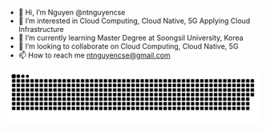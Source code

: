 - 👋 Hi, I’m Nguyen @ntnguyencse
- 👀 I’m interested in Cloud Computing, Cloud Native, 5G Applying Cloud Infrastructure
- 🌱 I’m currently learning Master Degree at Soongsil University, Korea
- 💞️ I’m looking to collaborate on Cloud Computing, Cloud Native, 5G
- 📫 How to reach me ntnguyencse@gmail.com

<!---
ntnguyencse/ntnguyencse is a ✨ special ✨ repository because its `README.md` (this file) appears on your GitHub profile.
You can click the Preview link to take a look at your changes.
--->
![Snake animation](https://github.com/ntnguyencse/ntnguyencse/blob/output/github-contribution-grid-snake-dark.svg)
